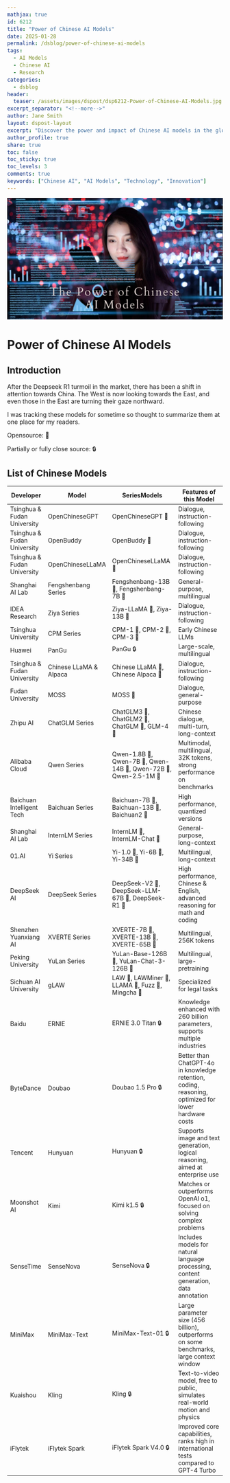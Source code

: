 ```yaml
---
mathjax: true
id: 6212
title: "Power of Chinese AI Models"
date: 2025-01-28
permalink: /dsblog/power-of-chinese-ai-models
tags:
  - AI Models
  - Chinese AI
  - Research
categories:
  - dsblog
header:
  teaser: /assets/images/dspost/dsp6212-Power-of-Chinese-AI-Models.jpg
excerpt_separator: "<!--more-->"
author: Jane Smith
layout: dspost-layout
excerpt: "Discover the power and impact of Chinese AI models in the global landscape of artificial intelligence."
author_profile: true
share: true
toc: false
toc_sticky: true
toc_levels: 3
comments: true
keywords: ["Chinese AI", "AI Models", "Technology", "Innovation"]
---
```


![Power of Chinese AI Models](/assets/images/dspost/dsp6212-Power-of-Chinese-AI-Models.jpg)

# Power of Chinese AI Models

## Introduction
After the Deepseek R1 turmoil in the market, there has been a shift in attention towards China. The West is now looking towards the East, and even those in the East are turning their gaze northward.

I was tracking these models for sometime so thought to summarize them at one place for my readers.

Opensource: 🚀

Partially or fully close source: 🔒

## List of Chinese Models

| Developer | Model | SeriesModels | Features of this Model
| --- | --- | --- | --- 
| Tsinghua &amp; Fudan University| OpenChineseGPT| OpenChineseGPT 🚀| Dialogue, instruction-following
| Tsinghua &amp; Fudan University| OpenBuddy| OpenBuddy 🚀| Dialogue, instruction-following
| Tsinghua &amp; Fudan University| OpenChineseLLaMA| OpenChineseLLaMA 🚀| Dialogue, instruction-following
| Shanghai AI Lab| Fengshenbang Series| Fengshenbang-13B 🚀, Fengshenbang-7B 🚀| General-purpose, multilingual
| IDEA Research| Ziya Series| Ziya-LLaMA 🚀, Ziya-13B 🚀| Dialogue, instruction-following
| Tsinghua University| CPM Series| CPM-1 🚀, CPM-2 🚀, CPM-3 🚀| Early Chinese LLMs
| Huawei| PanGu| PanGu 🔒| Large-scale, multilingual
| Tsinghua &amp; Fudan University| Chinese LLaMA &amp; Alpaca| Chinese LLaMA 🚀, Chinese Alpaca 🚀| Dialogue, instruction-following
| Fudan University| MOSS| MOSS 🚀| Dialogue, general-purpose
| Zhipu AI| ChatGLM Series| ChatGLM3 🚀, ChatGLM2 🚀, ChatGLM 🚀, GLM-4 🚀| Chinese dialogue, multi-turn, long-context
| Alibaba Cloud| Qwen Series| Qwen-1.8B 🚀, Qwen-7B 🚀, Qwen-14B 🚀, Qwen-72B 🚀, Qwen-2.5-1M 🚀| Multimodal, multilingual, 32K tokens, strong performance on benchmarks
| Baichuan Intelligent Tech| Baichuan Series| Baichuan-7B 🚀, Baichuan-13B 🚀, Baichuan2 🚀| High performance, quantized versions
| Shanghai AI Lab| InternLM Series| InternLM 🚀, InternLM-Chat 🚀| General-purpose, long-context
| 01.AI| Yi Series| Yi-1.0 🚀, Yi-6B 🚀, Yi-34B 🚀| Multilingual, long-context
| DeepSeek AI| DeepSeek Series| DeepSeek-V2 🚀, DeepSeek-LLM-67B 🚀, DeepSeek-R1 🚀| High performance, Chinese &amp; English, advanced reasoning for math and coding
| Shenzhen Yuanxiang AI| XVERTE Series| XVERTE-7B 🚀, XVERTE-13B 🚀, XVERTE-65B 🚀| Multilingual, 256K tokens
| Peking University| YuLan Series| YuLan-Base-126B 🚀, YuLan-Chat-3-126B 🚀| Multilingual, large-pretraining
| Sichuan AI University| gLAW| LAW 🚀, LAWMiner 🚀, LLAMA 🚀, Fuzz 🚀, Mingcha 🚀| Specialized for legal tasks
| Baidu| ERNIE| ERNIE 3.0 Titan 🔒| Knowledge enhanced with 260 billion parameters, supports multiple industries
| ByteDance| Doubao| Doubao 1.5 Pro 🔒| Better than ChatGPT-4o in knowledge retention, coding, reasoning, optimized for lower hardware costs
| Tencent| Hunyuan| Hunyuan 🔒| Supports image and text generation, logical reasoning, aimed at enterprise use
| Moonshot AI| Kimi| Kimi k1.5 🔒| Matches or outperforms OpenAI o1, focused on solving complex problems
| SenseTime| SenseNova| SenseNova 🔒| Includes models for natural language processing, content generation, data annotation
| MiniMax| MiniMax-Text| MiniMax-Text-01 🔒| Large parameter size (456 billion), outperforms on some benchmarks, large context window
| Kuaishou| Kling| Kling 🔒| Text-to-video model, free to public, simulates real-world motion and physics
| iFlytek| iFlytek Spark| iFlytek Spark V4.0 🔒| Improved core capabilities, ranks high in international tests compared to GPT-4 Turbo